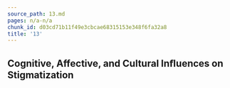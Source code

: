 ```yaml
---
source_path: 13.md
pages: n/a-n/a
chunk_id: d03cd71b11f49e3cbcae68315153e348f6fa32a8
title: '13'
---
```

## Cognitive, Affective, and Cultural Inﬂuences on Stigmatization
